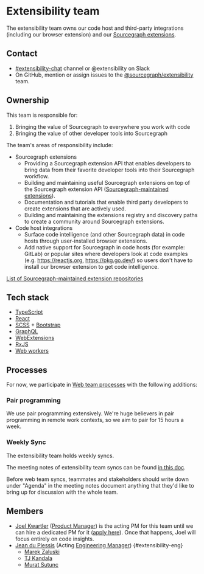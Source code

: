 # Extensibility team

The extensibility team owns our code host and third-party integrations (including our browser extension) and our [Sourcegraph extensions](https://docs.sourcegraph.com/extensions).

## Contact

- [#extensibility-chat](https://app.slack.com/client/T02FSM7DL/C01LZKLRF0C) channel or @extensibility on Slack
- On GitHub, mention or assign issues to the [@sourcegraph/extensibility](https://github.com/orgs/sourcegraph/teams/extensibility) team.

## Ownership

This team is responsible for:

1. Bringing the value of Sourcegraph to everywhere you work with code
1. Bringing the value of other developer tools into Sourcegraph

The team's areas of responsibility include:

- Sourcegraph extensions
  - Providing a Sourcegraph extension API that enables developers to bring data from their favorite developer tools into their Sourcegraph workflow.
  - Building and maintaining useful Sourcegraph extensions on top of the Sourcegraph extension API ([Sourcegraph-maintained extensions](https://docs.sourcegraph.com/dev/background-information/sourcegraph_extensions)).
  - Documentation and tutorials that enable third party developers to create extensions that are actively used.
  - Building and maintaining the extensions registry and discovery paths to create a community around Sourcegraph extensions.
- Code host integrations
  - Surface code intelligence (and other Sourcegraph data) in code hosts through user-installed browser extensions.
  - Add native support for Sourcegraph in code hosts (for example: GitLab) or popular sites where developers look at code examples (e.g. https://reactjs.org, https://pkg.go.dev/) so users don't have to install our browser extension to get code intelligence.

[List of Sourcegraph-maintained extension repositories](https://docs.sourcegraph.com/dev/background-information/sourcegraph_extensions)

## Tech stack

- [TypeScript](https://www.typescriptlang.org/)
- [React](https://reactjs.org/)
- [SCSS](https://sass-lang.com/) + [Bootstrap](https://getbootstrap.com/)
- [GraphQL](https://graphql.org/)
- [WebExtensions](https://developer.mozilla.org/en-US/docs/Mozilla/Add-ons/WebExtensions/API)
- [RxJS](https://rxjs-dev.firebaseapp.com/guide/overview)
- [Web workers](https://developer.mozilla.org/en-US/docs/Web/API/Web_Workers_API)

## Processes

For now, we participate in [Web team processes](../web/index#processes) with the following additions:

### Pair programming

We use pair programming extensively. We're huge believers in pair programming in remote work contexts, so we aim to pair for 15 hours a week.

### Weekly Sync

The extensibility team holds weekly syncs.

The meeting notes of extensibility team syncs can be found [in this doc](https://docs.google.com/document/d/1apinxDIp2PdyDHjkr_nBuD7ykfzItVuTvWejiA66sjY/edit?ts=5fb7fd29#).

Before web team syncs, teammates and stakeholders should write down under "Agenda" in the meeting notes document anything that they'd like to bring up for discussion with the whole team.

## Members

- [Joel Kwartler](../../../../company/team/index.md#joel-kwartler-he-him) ([Product Manager](../../../product/roles/index.md#product-manager)) is the acting PM for this team until we can hire a dedicated PM for it ([apply here](https://jobs.lever.co/sourcegraph/254299f5-f91b-43e2-aa1a-3732963dd296)). Once that happens, Joel will focus entirely on code insights.
- [Jean du Plessis](../../../../company/team/index.md#jean-du-plessis-he-him) (Acting [Engineering Manager](../../roles.md#engineering-manager)) {#extensibility-eng}
  - [Marek Zaluski](../../../../company/team/index.md#marek-zaluski)
  - [TJ Kandala](../../../../company/team/index.md#tharuntej-kandala-he-him)
  - [Murat Sutunc](../../../../company/team/index.md#murat-sutunc-he-him)  
